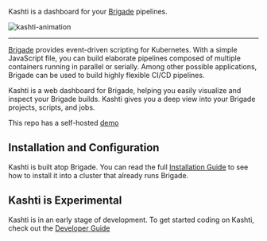 Kashti is a dashboard for your [Brigade](https://github.com/brigadecore/brigade) pipelines.

![kashti-animation](https://user-images.githubusercontent.com/686194/33646819-7d19d222-da06-11e7-8513-82e521fda608.gif)

---

[Brigade](//brigade.sh) provides event-driven scripting for Kubernetes. With a simple JavaScript
file, you can build elaborate pipelines composed of multiple containers running
in parallel or serially. Among other possible applications, Brigade can be used
to build highly flexible CI/CD pipelines.

Kashti is a web dashboard for Brigade, helping you easily visualize and inspect your
Brigade builds. Kashti gives you a deep view into your Brigade projects, scripts,
and jobs.

This repo has a self-hosted [demo](https://brigadecore.github.io/kashti/)

## Installation and Configuration

Kashti is built atop Brigade. You can read the full [Installation Guide](docs/install.md) to see how to install it into a cluster that already runs Brigade.

## Kashti is Experimental

Kashti is in an early stage of development. To get started coding on Kashti, check out the [Developer Guide](docs/developers.md)
